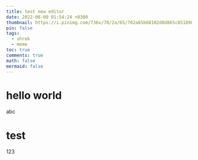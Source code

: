 ```yaml
---
title: test new editor
date: 2022-06-09 01:54:24 +0300
thumbnail: https://i.pinimg.com/736x/70/2a/65/702a65b68102d0d865c851898da321b8.jpg
pin: false
tags:
  - shrek
  - meme
toc: true
comments: true
math: false
mermaid: false
---
```

# hello world

abc

# test

123